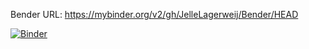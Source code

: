 Bender URL: https://mybinder.org/v2/gh/JelleLagerweij/Bender/HEAD

[![Binder](https://mybinder.org/badge_logo.svg)](https://mybinder.org/v2/gh/JelleLagerweij/Bender/HEAD)